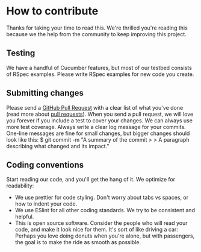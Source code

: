 # How to contribute
Thanks for taking your time to read this. We're thrilled you're reading this because we the help from the community to keep improving this project.

## Testing
We have a handful of Cucumber features, but most of our testbed consists of RSpec examples. Please write RSpec examples for new code you create.

## Submitting changes
Please send a [GitHub Pull Request](https://github.com/Hacker0x01/react-datepicker/pull/new/master) with a clear list of what you've done (read more about [pull requests](https://help.github.com/articles/about-pull-requests/)). When you send a pull request, we will love you forever if you include a test to cover your changes. We can always use more test coverage.
Always write a clear log message for your commits. One-line messages are fine for small changes, but bigger changes should look like this:
    $ git commit -m "A summary of the commit
    > 
    > A paragraph describing what changed and its impact."

## Coding conventions
Start reading our code, and you'll get the hang of it. We optimize for readability:
  * We use prettier for code styling. Don't worry about tabs vs spaces, or how to indent your code.
  * We use ESlint for all other coding standards. We try to be consistent and helpful.
  * This is open source software. Consider the people who will read your code, and make it look nice for them. It's sort of like driving a car: Perhaps you love doing donuts when you're alone, but with passengers, the goal is to make the ride as smooth as possible.
